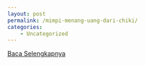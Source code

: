 ```yaml
---
layout: post
permalink: /mimpi-menang-uang-dari-chiki/
categories:
    - Uncategorized
---
```


[Baca Selengkapnya](/05)